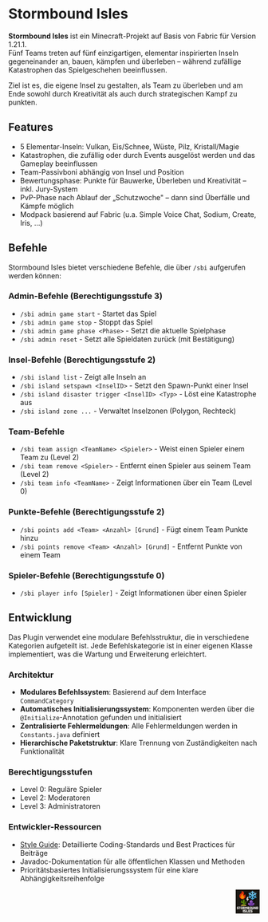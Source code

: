 # Stormbound Isles

**Stormbound Isles** ist ein Minecraft-Projekt auf Basis von Fabric für Version 1.21.1.  
Fünf Teams treten auf fünf einzigartigen, elementar inspirierten Inseln gegeneinander an, bauen, kämpfen und überleben – während zufällige Katastrophen das Spielgeschehen beeinflussen.

Ziel ist es, die eigene Insel zu gestalten, als Team zu überleben und am Ende sowohl durch Kreativität als auch durch strategischen Kampf zu punkten.

## Features

- 5 Elementar-Inseln: Vulkan, Eis/Schnee, Wüste, Pilz, Kristall/Magie
- Katastrophen, die zufällig oder durch Events ausgelöst werden und das Gameplay beeinflussen
- Team-Passivboni abhängig von Insel und Position
- Bewertungsphase: Punkte für Bauwerke, Überleben und Kreativität – inkl. Jury-System
- PvP-Phase nach Ablauf der „Schutzwoche" – dann sind Überfälle und Kämpfe möglich
- Modpack basierend auf Fabric (u.a. Simple Voice Chat, Sodium, Create, Iris, ...)

## Befehle

Stormbound Isles bietet verschiedene Befehle, die über `/sbi` aufgerufen werden können:

### Admin-Befehle (Berechtigungsstufe 3)
- `/sbi admin game start` - Startet das Spiel
- `/sbi admin game stop` - Stoppt das Spiel
- `/sbi admin game phase <Phase>` - Setzt die aktuelle Spielphase
- `/sbi admin reset` - Setzt alle Spieldaten zurück (mit Bestätigung)

### Insel-Befehle (Berechtigungsstufe 2)
- `/sbi island list` - Zeigt alle Inseln an
- `/sbi island setspawn <InselID>` - Setzt den Spawn-Punkt einer Insel
- `/sbi island disaster trigger <InselID> <Typ>` - Löst eine Katastrophe aus
- `/sbi island zone ...` - Verwaltet Inselzonen (Polygon, Rechteck)

### Team-Befehle
- `/sbi team assign <TeamName> <Spieler>` - Weist einen Spieler einem Team zu (Level 2)
- `/sbi team remove <Spieler>` - Entfernt einen Spieler aus seinem Team (Level 2)
- `/sbi team info <TeamName>` - Zeigt Informationen über ein Team (Level 0)

### Punkte-Befehle (Berechtigungsstufe 2)
- `/sbi points add <Team> <Anzahl> [Grund]` - Fügt einem Team Punkte hinzu
- `/sbi points remove <Team> <Anzahl> [Grund]` - Entfernt Punkte von einem Team

### Spieler-Befehle (Berechtigungsstufe 0)
- `/sbi player info [Spieler]` - Zeigt Informationen über einen Spieler

## Entwicklung

Das Plugin verwendet eine modulare Befehlsstruktur, die in verschiedene Kategorien aufgeteilt ist. Jede Befehlskategorie ist in einer eigenen Klasse implementiert, was die Wartung und Erweiterung erleichtert.

### Architektur

- **Modulares Befehlssystem**: Basierend auf dem Interface `CommandCategory`
- **Automatisches Initialisierungssystem**: Komponenten werden über die `@Initialize`-Annotation gefunden und initialisiert
- **Zentralisierte Fehlermeldungen**: Alle Fehlermeldungen werden in `Constants.java` definiert
- **Hierarchische Paketstruktur**: Klare Trennung von Zuständigkeiten nach Funktionalität

### Berechtigungsstufen
- Level 0: Reguläre Spieler
- Level 2: Moderatoren
- Level 3: Administratoren

### Entwickler-Ressourcen
- [Style Guide](STYLE_GUIDE.md): Detaillierte Coding-Standards und Best Practices für Beiträge
- Javadoc-Dokumentation für alle öffentlichen Klassen und Methoden
- Prioritätsbasiertes Initialisierungssystem für eine klare Abhängigkeitsreihenfolge
  
<p align="right">
  <img src="src/main/resources/assets/stormbound-isles/icon.png" alt="Stormbound Isles Icon" width="48" />
</p>
